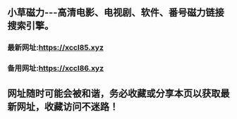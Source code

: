 ## **小草磁力---高清电影、电视剧、软件、番号磁力链接搜索引擎。**
### 最新网址:<a href="https://xccl85.xyz" target="_blank">https://xccl85.xyz</a>
### 备用网址:<a href="https://xccl86.xyz" target="_blank">https://xccl86.xyz</a>
## 网址随时可能会被和谐，务必收藏或分享本页以获取最新网址，收藏访问不迷路！
